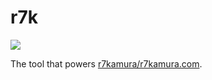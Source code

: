 # r7k

[![](https://github.com/r7kamura/r7k/workflows/test/badge.svg)](https://github.com/r7kamura/r7k/actions?query=workflow%3test)

The tool that powers [r7kamura/r7kamura.com](https://github.com/r7kamura/r7kamura.com).
